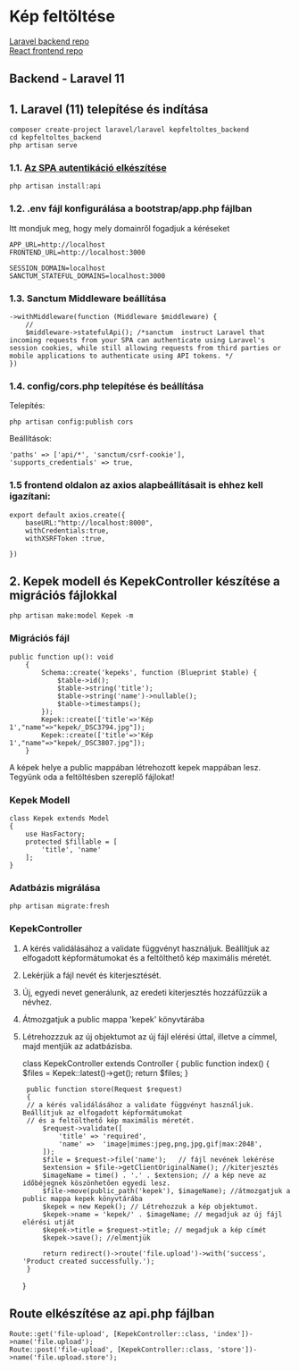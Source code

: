 # Kép feltöltése 

<a href="">Laravel backend repo</a> <br>
<a href="">React frontend repo</a>

## Backend - Laravel 11

## 1. Laravel (11) telepítése és indítása

    composer create-project laravel/laravel kepfeltoltes_backend
    cd kepfeltoltes_backend
    php artisan serve

### 1.1. <a href="https://laravel.com/docs/11.x/sanctum#how-it-works"> Az SPA autentikáció elkészítése </a> <br>

    php artisan install:api

### 1.2. .env fájl konfigurálása a bootstrap/app.php fájlban

Itt mondjuk meg, hogy mely domainről fogadjuk a kéréseket

    APP_URL=http://localhost
    FRONTEND_URL=http://localhost:3000  

    SESSION_DOMAIN=localhost
    SANCTUM_STATEFUL_DOMAINS=localhost:3000

### 1.3. Sanctum Middleware beállítása 

    ->withMiddleware(function (Middleware $middleware) {
        //
        $middleware->statefulApi(); /*sanctum  instruct Laravel that incoming requests from your SPA can authenticate using Laravel's session cookies, while still allowing requests from third parties or mobile applications to authenticate using API tokens. */
    })

### 1.4. config/cors.php telepítése és beállítása

Telepítés: 

    php artisan config:publish cors

Beállítások: 

    'paths' => ['api/*', 'sanctum/csrf-cookie'],
    'supports_credentials' => true,

### 1.5 frontend oldalon az axios alapbeállításait is ehhez kell igazítani: 

    export default axios.create({
        baseURL:"http://localhost:8000",
        withCredentials:true,
        withXSRFToken :true, 
        
    })


## 2. Kepek modell és KepekController  készítése  a migrációs fájlokkal

    php artisan make:model Kepek -m

### Migrációs fájl

    public function up(): void
        {
            Schema::create('kepeks', function (Blueprint $table) {
                $table->id();
                $table->string('title');        
                $table->string('name')->nullable();
                $table->timestamps();
            });
            Kepek::create(['title'=>'Kép 1',"name"=>"kepek/_DSC3794.jpg"]);
            Kepek::create(['title'=>'Kép 1',"name"=>"kepek/_DSC3807.jpg"]);
        }

A képek helye a public mappában létrehozott kepek mappában lesz. Tegyünk oda a feltöltésben szereplő fájlokat!

### Kepek Modell

    class Kepek extends Model
    {
        use HasFactory;
        protected $fillable = [
            'title', 'name'
        ];
    }

### Adatbázis migrálása

    php artisan migrate:fresh

### KepekController 

1. A kérés validálásához a validate függvényt használjuk. Beállítjuk az elfogadott képformátumokat  és a feltölthető kép maximális méretét. 
2. Lekérjük a fájl nevét és kiterjesztését.   
3. Új, egyedi nevet generálunk, az eredeti kiterjesztés hozzáfűzzük a névhez. 
4. Átmozgatjuk a public mappa 'kepek' könyvtárába 
5. Létrehozzzuk az új objektumot az új fájl elérési úttal, illetve a címmel, majd mentjük az adatbázisba. 


    class KepekController extends Controller
    {
        public function index()
        {
            $files = Kepek::latest()->get();
            return $files;
        }

        public function store(Request $request)
        {
        // a kérés validálásához a validate függvényt használjuk. Beállítjuk az elfogadott képformátumokat
        // és a feltölthető kép maximális méretét. 
            $request->validate([
                'title' => 'required',
                'name' =>  'image|mimes:jpeg,png,jpg,gif|max:2048',
            ]);
            $file = $request->file('name');   // fájl nevének lekérése  
            $extension = $file->getClientOriginalName(); //kiterjesztés
            $imageName = time() . '.' . $extension; // a kép neve az időbéjegnek köszönhetően egyedi lesz. 
            $file->move(public_path('kepek'), $imageName); //átmozgatjuk a public mappa kepek könyvtárába 
            $kepek = new Kepek(); // Létrehozzuk a kép objektumot. 
            $kepek->name = 'kepek/' . $imageName; // megadjuk az új fájl elérési utját
            $kepek->title = $request->title; // megadjuk a kép címét
            $kepek->save(); //elmentjük

            return redirect()->route('file.upload')->with('success', 'Product created successfully.');
        }
    }

## Route elkészítése az api.php fájlban

    Route::get('file-upload', [KepekController::class, 'index'])->name('file.upload');
    Route::post('file-upload', [KepekController::class, 'store'])->name('file.upload.store');









